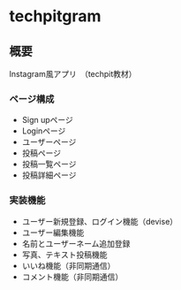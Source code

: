# techpitgram


## 概要

Instagram風アプリ　（techpit教材）

### ページ構成

- Sign upページ
- Loginページ
- ユーザーページ
- 投稿ページ
- 投稿一覧ページ
- 投稿詳細ページ

### 実装機能

- ユーザー新規登録、ログイン機能（devise）
- ユーザー編集機能
- 名前とユーザーネーム追加登録
- 写真、テキスト投稿機能
- いいね機能（非同期通信）
- コメント機能（非同期通信）

